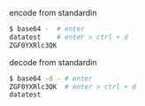 
encode from standardin

```bash
$ base64 -  # enter
datatest    # enter > ctrl + d
ZGF0YXRlc3QK
```
decode  from standardin
```bash
$ base64 -d - # enter
ZGF0YXRlc3QK  # enter > ctrl + d
datatest
```
